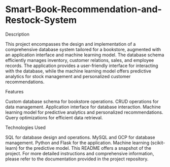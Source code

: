 # Smart-Book-Recommendation-and-Restock-System

Description

This project encompasses the design and implementation of a comprehensive database system tailored for a bookstore, augmented with an application interface and machine learning model. The database schema efficiently manages inventory, customer relations, sales, and employee records. The application provides a user-friendly interface for interacting with the database, while the machine learning model offers predictive analytics for stock management and personalized customer recommendations.

Features

Custom database schema for bookstore operations.
CRUD operations for data management.
Application interface for database interaction.
Machine learning model for predictive analytics and personalized recommendations.
Query optimizations for efficient data retrieval.

Technologies Used

SQL for database design and operations.
MySQL and GCP for database management.
Python and Flask for the application.
Machine learning (scikit-learn) for the predictive model.
This README offers a snapshot of the project. For more detailed instructions and comprehensive information, please refer to the documentation provided in the project repository.
